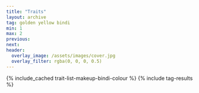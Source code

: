 ```yaml
---
title: "Traits"
layout: archive
tag: golden yellow bindi
min: 1
max: 2
previous:
next:
header:
  overlay_image: /assets/images/cover.jpg
  overlay_filter: rgba(0, 0, 0, 0.5)
---
```

{% include_cached trait-list-makeup-bindi-colour %}
{% include tag-results %}
